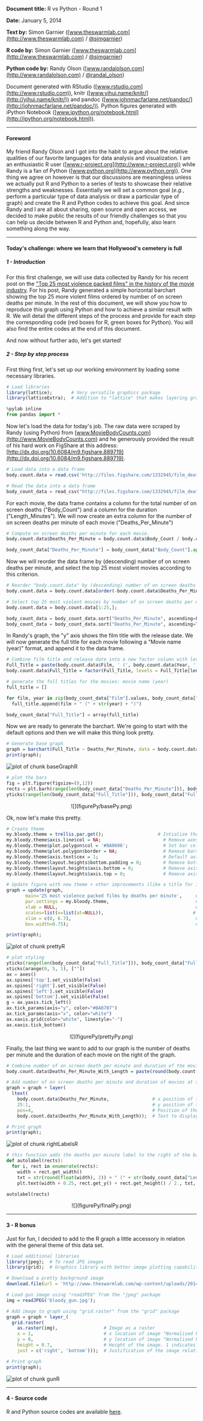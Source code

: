 **Document title:** R vs Python - Round 1

**Date:** January 5, 2014

**Text by:** Simon Garnier ([www.theswarmlab.com](http://www.theswarmlab.com)
/ [\@sjmgarnier](http://twitter.com/sjmgarnier))

**R code by:** Simon Garnier
([www.theswarmlab.com](http://www.theswarmlab.com) /
[\@sjmgarnier](http://twitter.com/sjmgarnier))

**Python code by:** Randy Olson
([www.randalolson.com](http://www.randalolson.com) /
[\@randal_olson](http://twitter.com/randal_olson))

Document generated with RStudio ([www.rstudio.com](http://www.rstudio.com)),
knitr ([www.yihui.name/knitr/](http://yihui.name/knitr/)) and pandoc
([www.johnmacfarlane.net/pandoc/](http://johnmacfarlane.net/pandoc/)). Python figures generated with iPython Notebook ([www.ipython.org/notebook.html](http://ipython.org/notebook.html)).

___

#### Foreword ####

My friend Randy Olson and I got into the habit to argue about the relative 
qualities of our favorite languages for data analysis and visualization. I am
an enthusiastic R user ([www.r-project.org](http://www.r-project.org)) while 
Randy is a fan of Python ([www.python.org](http://www.python.org)). One thing
we agree on however is that our discussions are meaningless unless we
actually put R and Python to a series of tests to showcase their relative
strengths and weaknesses. Essentially we will set a common goal (*e.g.*,
perform a particular type of data analysis or draw a particular type of
graph) and create the R and Python codes to achieve this goal. And since
Randy and I are all about sharing, open source and open access, we decided to
make public the results of our friendly challenges so that you can help us
decide between R and Python and, hopefully, also learn something along the
way.

___

#### Today's challenge: where we learn that Hollywood's cemetery is full ####

##### 1 - Introduction #####

For this first challenge, we will use data collected by Randy for his recent
post on the ["Top 25 most violence packed films" in the history of the movie
industry](www.randalolson.com/2013/12/31/most-violence-packed-films/). For
his post, Randy generated a simple horizontal barchart showing the top 25
more violent films ordered by number of on screen deaths per minute. In the
rest of this document, we will show you how to reproduce this graph using
Python and how to achieve a similar result with R. We will detail the
different steps of the process and provide for each step the corresponding
code (red boxes for R, green boxes for Python). You will also find the entire
codes at the end of this document.

And now without further ado, let's get started!

##### 2 - Step by step process #####

First thing first, let's set up our working environment by loading some
necessary libraries.



```r
# Load libraries
library(lattice);       # Very versatile graphics package
library(latticeExtra);  # Addition to "lattice" that makes layering graphs a breathe, and I'm a lazy person, so why not
```

```python
%pylab inline
from pandas import *
```


Now let's load the data for today's job. The raw data were scraped by Randy 
(using Python) from [www.MovieBodyCounts.com](http://www.MovieBodyCounts.com)
and he generously provided the result of his hard work on FigShare at this
address: 
[http://dx.doi.org/10.6084/m9.figshare.889719](http://dx.doi.org/10.6084/m9.figshare.889719).



```r
# Load data into a data frame
body.count.data = read.csv('http://files.figshare.com/1332945/film_death_counts.csv');
```

```python
# Read the data into a data frame
body_count_data = read_csv("http://files.figshare.com/1332945/film_death_counts.csv")
```


For each movie, the data frame contains a column for the total number of on
screen deaths ("Body_Count") and a column for the duration
("Length_Minutes"). We will now create an extra column for the number of on
screen deaths per minute of each movie ("Deaths_Per_Minute")



```r
# Compute on screen deaths per minute for each movie. 
body.count.data$Deaths_Per_Minute = body.count.data$Body_Count / body.count.data$Length_Minutes;
```

```python
body_count_data["Deaths_Per_Minute"] = body_count_data["Body_Count"].apply(float).values / body_count_data["Length_Minutes"].values
```


Now we will reorder the data frame by (descending) number of on screen deaths
per minute, and select the top 25 most violent movies according to this criterion.



```r
# Reorder "body.count.data" by (descending) number of on screen deaths per minute
body.count.data = body.count.data[order(-body.count.data$Deaths_Per_Minute), ];

# Select top 25 most violent movies by number of on screen deaths per minute
body.count.data = body.count.data[1:25,];
```

```python
body_count_data = body_count_data.sort("Deaths_Per_Minute", ascending=False)[:25]
body_count_data = body_count_data.sort("Deaths_Per_Minute", ascending=True)
```


In Randy's graph, the "y" axis shows the film title with the release date. We
will now generate the full title for each movie following a "Movie name
(year)" format, and append it to the data frame.



```r
# Combine film title and release date into a new factor column with levels ordered by ascending violence
Full_Title = paste(body.count.data$Film, ' (', body.count.data$Year, ')', sep='');
body.count.data$Full_Title = factor(Full_Title, levels = Full_Title[length(Full_Title):1], ordered = TRUE);
```

```python
# generate the full titles for the movies: movie name (year)
full_title = []

for film, year in zip(body_count_data["Film"].values, body_count_data["Year"].values):
  full_title.append(film + " (" + str(year) + ")")

body_count_data["Full_Title"] = array(full_title)
```


Now we are ready to generate the barchart. We're going to start with the
default options and then we will make this thing look pretty.



```r
# Generate base graph
graph = barchart(Full_Title ~ Deaths_Per_Minute, data = body.count.data);
print(graph);
```

<img src="figure/baseGraphR.png" title="plot of chunk baseGraphR" alt="plot of chunk baseGraphR" style="display: block; margin: auto;" />

```python
# plot the bars
fig = plt.figure(figsize=(8,12))
rects = plt.barh(range(len(body_count_data["Deaths_Per_Minute"])), body_count_data["Deaths_Per_Minute"], height=0.8, align="center", color="#8A0707", edgecolor="none")
yticks(range(len(body_count_data["Full_Title"])), body_count_data["Full_Title"].values, fontsize=14)
```


<center> ![](figurePy/basePy.png) </center>

Ok, now let's make this pretty. 



```r
# Create theme
my.bloody.theme = trellis.par.get();                    # Intialize theme with default value
my.bloody.theme$axis.line$col = NA;                       # Remove axes 
my.bloody.theme$plot.polygon$col = '#8A0606';             # Set bar colors to a nice bloody red
my.bloody.theme$plot.polygon$border = NA;                 # Remove bars' outline
my.bloody.theme$axis.text$cex = 1;                        # Default axis text size is a bit small. Make it bigger
my.bloody.theme$layout.heights$bottom.padding = 0;        # Remove bottom padding
my.bloody.theme$layout.heights$axis.bottom = 0;           # Remove axis padding at the bottom of the graph
my.bloody.theme$layout.heights$axis.top = 0;              # Remove axis padding at the top of the graph

# Update figure with new theme + other improvements (like a title for instance)
graph = update(graph, 
       main='25 most violence packed films by deaths per minute',     # Title of the barchart
       par.settings = my.bloody.theme,                                # Use custom theme
       xlab = NULL,                                                   # Remove label of x axis
       scales=list(x=list(at=NULL)),                                 # Remove rest of x axis
       xlim = c(0, 6.7),                                              # Set graph limits along x axis to accomodate the additional text (requires some trial and error)
       box.width=0.75);                                               # Default bar width is a bit small. Make it bigger)

print(graph);
```

<img src="figure/prettyR.png" title="plot of chunk prettyR" alt="plot of chunk prettyR" style="display: block; margin: auto;" />

```python
# plot styling
yticks(range(len(body_count_data["Full_Title"])), body_count_data["Full_Title"].values, fontsize=14)
xticks(arange(0, 5, 1), [""])
ax = axes()
ax.spines['top'].set_visible(False)
ax.spines['right'].set_visible(False)
ax.spines['left'].set_visible(False)
ax.spines['bottom'].set_visible(False)
g = ax.yaxis.tick_left()
ax.tick_params(axis="y", color="#8A0707")
ax.tick_params(axis="x", color="white")
ax.xaxis.grid(color="white", linestyle="-")
ax.xaxis.tick_bottom()
```


<center> ![](figurePy/prettyPy.png) </center>

Finally, the last thing we want to add to our graph is the number of deaths
per minute and the duration of each movie on the right of the graph.



```r
# Combine number of on screen death per minute and duration of the movies into a new character string column
body.count.data$Deaths_Per_Minute_With_Length = paste(round(body.count.data$Deaths_Per_Minute, digits=2), ' (', body.count.data$Length_Minutes, ' mins)', sep='');

# Add number of on screen deaths per minute and duration of movies at the end of each bar 
graph = graph + layer(
  ltext(
    body.count.data$Deaths_Per_Minute,                # x position of the text
    25:1,                                             # y position of the text
    pos=4,                                            # Position of the text relative to the x and y position (4 = to the right)
    body.count.data$Deaths_Per_Minute_With_Length));  # Text to display                                     

# Print graph
print(graph);
```

<img src="figure/rightLabelsR.png" title="plot of chunk rightLabelsR" alt="plot of chunk rightLabelsR" style="display: block; margin: auto;" />

```python
# this function adds the deaths per minute label to the right of the bars
def autolabel(rects):
  for i, rect in enumerate(rects):
    width = rect.get_width()
    txt = str(round(float(width), 2)) + " (" + str(body_count_data["Length_Minutes"].values[i]) + " mins)"
    plt.text(width + 0.25, rect.get_y() + rect.get_height() / 2., txt, ha="left", va="center", fontsize=14)

autolabel(rects)
```


<center> ![](figurePy/finalPy.png) </center>

___

#### 3 - R bonus ####

Just for fun, I decided to add to the R graph a little accessory in relation
with the general theme of this data set.


```r
# Load additional libraries
library(jpeg);  # To read JPG images
library(grid);  # Graphics library with better image plotting capabilities

# Download a pretty background image
download.file(url = 'http://www.theswarmlab.com/wp-content/uploads/2014/01/bloody_gun.jpg', destfile = 'bloody_gun.jpg', quiet = TRUE);

# Load gun image using "readJPEG" from the "jpeg" package
img = readJPEG('bloody_gun.jpg');

# Add image to graph using "grid.raster" from the "grid" package
graph = graph + layer_(
  grid.raster(
    as.raster(img),                 # Image as a raster
    x = 1,                          # x location of image "Normalised Parent Coordinates"
    y = 0,                          # y location of image "Normalised Parent Coordinates"
    height = 0.7,                   # Height of the image. 1 indicates that the image height is equal to the graph height
    just = c('right', 'bottom')));  # Justification of the image relative to its x and y locations

# Print graph
print(graph);
```

<img src="figure/gunR.png" title="plot of chunk gunR" alt="plot of chunk gunR" style="display: block; margin: auto;" />


___

#### 4 - Source code ####

R and Python source codes are available
[here](https://github.com/morpionZ/R-vs-Python/tree/master/Deadliest%20movies/code).

